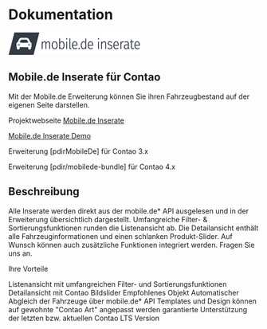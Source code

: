 # Dokumentation

![](../img/mobilemodul_logo_267x45px.png)

## Mobile.de Inserate für Contao

Mit der Mobile.de Erweiterung können Sie ihren Fahrzeugbestand auf der eigenen Seite darstellen.

Projektwebseite [Mobile.de Inserate](https://pdir.de/mobile-de-integration-fuer-contao-cms.html)

[Mobile.de Inserate Demo](http://demo.pdir.de/mobile-de-inserate-demo.html)

Erweiterung [pdirMobileDe] für Contao 3.x

Erweiterung [pdir/mobilede-bundle] für Contao 4.x

## Beschreibung

Alle Inserate werden direkt aus der mobile.de* API ausgelesen und in der Erweiterung übersichtlich dargestellt. Umfangreiche Filter- & Sortierungsfunktionen runden die Listenansicht ab. Die Detailansicht enthält alle Fahrzeuginformationen und einen schlanken Produkt-Slider. Auf Wunsch können auch zusätzliche Funktionen integriert werden. Fragen Sie uns an.

Ihre Vorteile

Listenansicht mit umfangreichen Filter- und Sortierungsfunktionen
Detailansicht mit Contao Bildslider
Empfohlenes Objekt
Automatischer Abgleich der Fahrzeuge über mobile.de* API
Templates und Design können auf gewohnte "Contao Art" angepasst werden
garantierte Unterstützung der letzten bzw. aktuellen Contao LTS Version
